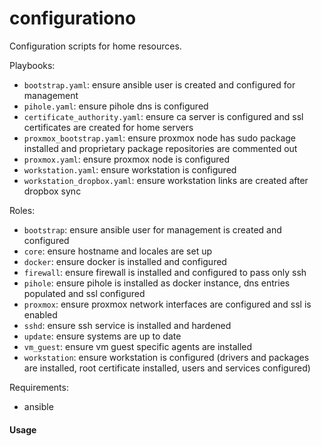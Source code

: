 # configurationo

Configuration scripts for home resources.

Playbooks:
- `bootstrap.yaml`: ensure ansible user is created and configured for management
- `pihole.yaml`: ensure pihole dns is configured
- `certificate_authority.yaml`: ensure ca server is configured and ssl certificates are created for home servers
- `proxmox_bootstrap.yaml`: ensure proxmox node has sudo package installed and proprietary package repositories are commented out
- `proxmox.yaml`: ensure proxmox node is configured
- `workstation.yaml`: ensure workstation is configured
- `workstation_dropbox.yaml`: ensure workstation links are created after dropbox sync

Roles:
- `bootstrap`: ensure ansible user for management is created and configured
- `core`: ensure hostname and locales are set up
- `docker`: ensure docker is installed and configured
- `firewall`: ensure firewall is installed and configured to pass only ssh
- `pihole`: ensure pihole is installed as docker instance, dns entries populated and ssl configured
- `proxmox`: ensure proxmox network interfaces are configured and ssl is enabled
- `sshd`: ensure ssh service is installed and hardened
- `update`: ensure systems are up to date
- `vm_guest`: ensure vm guest specific agents are installed
- `workstation`: ensure workstation is configured (drivers and packages are installed, root certificate installed, users and services configured)

Requirements:
- ansible

#### Usage
